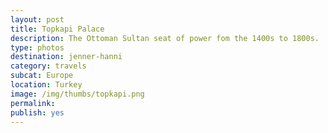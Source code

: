 ```yaml
---
layout: post
title: Topkapi Palace
description: The Ottoman Sultan seat of power fom the 1400s to 1800s.
type: photos
destination: jenner-hanni
category: travels
subcat: Europe
location: Turkey
image: /img/thumbs/topkapi.png
permalink: 
publish: yes
---
```


<p><a href="https://jenner.smugmug.com/Europe/2009-Topkapi-Palace-Istanbul/i-5CDPHmP/0/M/DSCF2347-M.jpg">
<img src="https://jenner.smugmug.com/Europe/2009-Topkapi-Palace-Istanbul/i-5CDPHmP/0/M/DSCF2347-M.jpg" alt=""></a></p>

<p><a href="https://jenner.smugmug.com/Europe/2009-Topkapi-Palace-Istanbul/i-B3XFvW3/0/M/DSCF2341-M.jpg">
<img src="https://jenner.smugmug.com/Europe/2009-Topkapi-Palace-Istanbul/i-B3XFvW3/0/M/DSCF2341-M.jpg" alt=""></a></p>

<p><a href="https://jenner.smugmug.com/Europe/2009-Topkapi-Palace-Istanbul/i-JCP9RL6/0/M/DSCF2349-M.jpg">
<img src="https://jenner.smugmug.com/Europe/2009-Topkapi-Palace-Istanbul/i-JCP9RL6/0/M/DSCF2349-M.jpg" alt=""></a></p>

<p><a href="https://jenner.smugmug.com/Europe/2009-Topkapi-Palace-Istanbul/i-n3m4F8H/0/M/DSCF2350-M.jpg">
<img src="https://jenner.smugmug.com/Europe/2009-Topkapi-Palace-Istanbul/i-n3m4F8H/0/M/DSCF2350-M.jpg" alt=""></a></p>

<p><a href="https://jenner.smugmug.com/Europe/2009-Topkapi-Palace-Istanbul/i-HfBWMJ4/0/M/DSCF2348-M.jpg">
<img src="https://jenner.smugmug.com/Europe/2009-Topkapi-Palace-Istanbul/i-HfBWMJ4/0/M/DSCF2348-M.jpg" alt=""></a></p>

<p><a href="https://jenner.smugmug.com/Europe/2009-Topkapi-Palace-Istanbul/i-gZ58xQN/0/M/DSCF2360-M.jpg">
<img src="https://jenner.smugmug.com/Europe/2009-Topkapi-Palace-Istanbul/i-gZ58xQN/0/M/DSCF2360-M.jpg" alt=""></a></p>

<p><a href="https://jenner.smugmug.com/Europe/2009-Topkapi-Palace-Istanbul/i-dzWpkzB/0/M/DSCF2363-M.jpg">
<img src="https://jenner.smugmug.com/Europe/2009-Topkapi-Palace-Istanbul/i-dzWpkzB/0/M/DSCF2363-M.jpg" alt=""></a></p>

<p><a href="https://jenner.smugmug.com/Europe/2009-Topkapi-Palace-Istanbul/i-FHV5Q5P/0/M/DSCF2364-M.jpg">
<img src="https://jenner.smugmug.com/Europe/2009-Topkapi-Palace-Istanbul/i-FHV5Q5P/0/M/DSCF2364-M.jpg" alt=""></a></p>

<p><a href="https://jenner.smugmug.com/Europe/2009-Topkapi-Palace-Istanbul/i-QV28czW/0/M/DSCF2366-M.jpg">
<img src="https://jenner.smugmug.com/Europe/2009-Topkapi-Palace-Istanbul/i-QV28czW/0/M/DSCF2366-M.jpg" alt=""></a></p>

<p><a href="https://jenner.smugmug.com/Europe/2009-Topkapi-Palace-Istanbul/i-XG3dVs8/0/M/DSCF2367-M.jpg">
<img src="https://jenner.smugmug.com/Europe/2009-Topkapi-Palace-Istanbul/i-XG3dVs8/0/M/DSCF2367-M.jpg" alt=""></a></p>

<p><a href="https://jenner.smugmug.com/Europe/2009-Topkapi-Palace-Istanbul/i-LQJWWD5/0/M/DSCF2368-M.jpg">
<img src="https://jenner.smugmug.com/Europe/2009-Topkapi-Palace-Istanbul/i-LQJWWD5/0/M/DSCF2368-M.jpg" alt=""></a></p>

<p><a href="https://jenner.smugmug.com/Europe/2009-Topkapi-Palace-Istanbul/i-JvBJRkf/0/M/DSCF2369-M.jpg">
<img src="https://jenner.smugmug.com/Europe/2009-Topkapi-Palace-Istanbul/i-JvBJRkf/0/M/DSCF2369-M.jpg" alt=""></a></p>

<p><a href="https://jenner.smugmug.com/Europe/2009-Topkapi-Palace-Istanbul/i-DbDZ99R/0/M/DSCF2370-M.jpg">
<img src="https://jenner.smugmug.com/Europe/2009-Topkapi-Palace-Istanbul/i-DbDZ99R/0/M/DSCF2370-M.jpg" alt=""></a></p>

<p><a href="https://jenner.smugmug.com/Europe/2009-Topkapi-Palace-Istanbul/i-CBWvg29/0/M/DSCF2372-M.jpg">
<img src="https://jenner.smugmug.com/Europe/2009-Topkapi-Palace-Istanbul/i-CBWvg29/0/M/DSCF2372-M.jpg" alt=""></a></p>

<p><a href="https://jenner.smugmug.com/Europe/2009-Topkapi-Palace-Istanbul/i-tDbR9np/0/M/DSCF2371-M.jpg">
<img src="https://jenner.smugmug.com/Europe/2009-Topkapi-Palace-Istanbul/i-tDbR9np/0/M/DSCF2371-M.jpg" alt=""></a></p>

<p><a href="https://jenner.smugmug.com/Europe/2009-Topkapi-Palace-Istanbul/i-qtDJjQM/0/M/DSCF2373-M.jpg">
<img src="https://jenner.smugmug.com/Europe/2009-Topkapi-Palace-Istanbul/i-qtDJjQM/0/M/DSCF2373-M.jpg" alt=""></a></p>

<p><a href="https://jenner.smugmug.com/Europe/2009-Topkapi-Palace-Istanbul/i-WPsdLzd/0/M/DSCF2374-M.jpg">
<img src="https://jenner.smugmug.com/Europe/2009-Topkapi-Palace-Istanbul/i-WPsdLzd/0/M/DSCF2374-M.jpg" alt=""></a></p>

<p><a href="https://jenner.smugmug.com/Europe/2009-Topkapi-Palace-Istanbul/i-hw9Cbp3/0/M/DSCF2375-M.jpg">
<img src="https://jenner.smugmug.com/Europe/2009-Topkapi-Palace-Istanbul/i-hw9Cbp3/0/M/DSCF2375-M.jpg" alt=""></a></p>

<p><a href="https://jenner.smugmug.com/Europe/2009-Topkapi-Palace-Istanbul/i-vSch97z/0/M/DSCF2376-M.jpg">
<img src="https://jenner.smugmug.com/Europe/2009-Topkapi-Palace-Istanbul/i-vSch97z/0/M/DSCF2376-M.jpg" alt=""></a></p>

<p><a href="https://jenner.smugmug.com/Europe/2009-Topkapi-Palace-Istanbul/i-BxnqVbg/0/M/DSCF2377-M.jpg">
<img src="https://jenner.smugmug.com/Europe/2009-Topkapi-Palace-Istanbul/i-BxnqVbg/0/M/DSCF2377-M.jpg" alt=""></a></p>

<p><a href="https://jenner.smugmug.com/Europe/2009-Topkapi-Palace-Istanbul/i-NFnnHJZ/0/M/DSCF2379-M.jpg">
<img src="https://jenner.smugmug.com/Europe/2009-Topkapi-Palace-Istanbul/i-NFnnHJZ/0/M/DSCF2379-M.jpg" alt=""></a></p>

<p><a href="https://jenner.smugmug.com/Europe/2009-Topkapi-Palace-Istanbul/i-wWKLg8t/0/M/DSCF2378-M.jpg">
<img src="https://jenner.smugmug.com/Europe/2009-Topkapi-Palace-Istanbul/i-wWKLg8t/0/M/DSCF2378-M.jpg" alt=""></a></p>

<p><a href="https://jenner.smugmug.com/Europe/2009-Topkapi-Palace-Istanbul/i-ZD6fWK6/0/M/DSCF2380-M.jpg">
<img src="https://jenner.smugmug.com/Europe/2009-Topkapi-Palace-Istanbul/i-ZD6fWK6/0/M/DSCF2380-M.jpg" alt=""></a></p>

<p><a href="https://jenner.smugmug.com/Europe/2009-Topkapi-Palace-Istanbul/i-G6BQwzv/0/M/DSCF2381-M.jpg">
<img src="https://jenner.smugmug.com/Europe/2009-Topkapi-Palace-Istanbul/i-G6BQwzv/0/M/DSCF2381-M.jpg" alt=""></a></p>

<p><a href="https://jenner.smugmug.com/Europe/2009-Topkapi-Palace-Istanbul/i-MKk4VBn/0/M/DSCF2383-M.jpg">
<img src="https://jenner.smugmug.com/Europe/2009-Topkapi-Palace-Istanbul/i-MKk4VBn/0/M/DSCF2383-M.jpg" alt=""></a></p>

<p><a href="https://jenner.smugmug.com/Europe/2009-Topkapi-Palace-Istanbul/i-Wfm8j7t/0/M/DSCF2382-M.jpg">
<img src="https://jenner.smugmug.com/Europe/2009-Topkapi-Palace-Istanbul/i-Wfm8j7t/0/M/DSCF2382-M.jpg" alt=""></a></p>

<p><a href="https://jenner.smugmug.com/Europe/2009-Topkapi-Palace-Istanbul/i-9qxRWvM/0/M/DSCF2388-M.jpg">
<img src="https://jenner.smugmug.com/Europe/2009-Topkapi-Palace-Istanbul/i-9qxRWvM/0/M/DSCF2388-M.jpg" alt=""></a></p>

<p><a href="https://jenner.smugmug.com/Europe/2009-Topkapi-Palace-Istanbul/i-ZF4n6bX/0/M/DSCF2395-M.jpg">
<img src="https://jenner.smugmug.com/Europe/2009-Topkapi-Palace-Istanbul/i-ZF4n6bX/0/M/DSCF2395-M.jpg" alt=""></a></p>

<p><a href="https://jenner.smugmug.com/Europe/2009-Topkapi-Palace-Istanbul/i-CSBNKD5/0/M/DSCF2393-M.jpg">
<img src="https://jenner.smugmug.com/Europe/2009-Topkapi-Palace-Istanbul/i-CSBNKD5/0/M/DSCF2393-M.jpg" alt=""></a></p>


